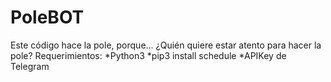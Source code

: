 # PoleBOT

Este código hace la pole, porque... ¿Quién quiere estar atento para hacer la pole?
Requerimientos:
*Python3
*pip3 install schedule
*APIKey de Telegram
